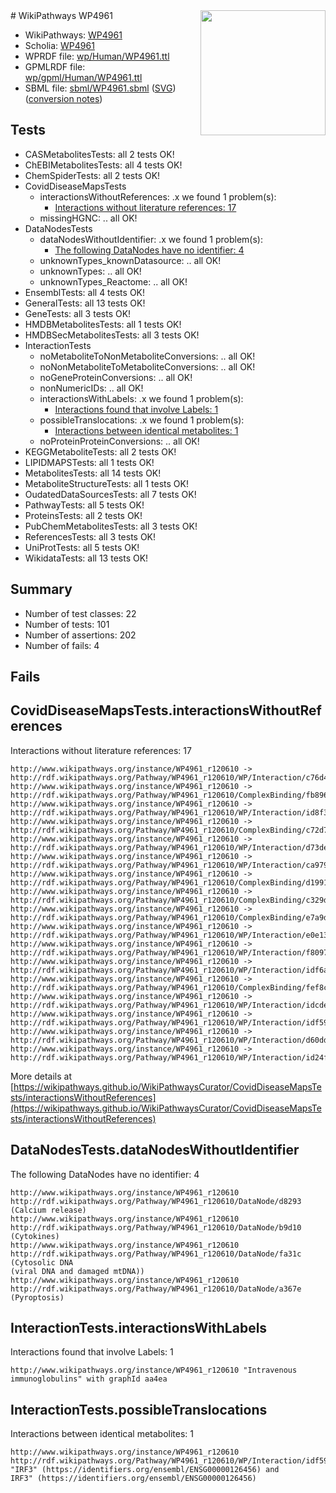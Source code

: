 <img style="float: right; width: 200px" src="../logo.png" />
# WikiPathways WP4961

* WikiPathways: [WP4961](https://identifiers.org/wikipathways:WP4961)
* Scholia: [WP4961](https://scholia.toolforge.org/wikipathways/WP4961)
* WPRDF file: [wp/Human/WP4961.ttl](../wp/Human/WP4961.ttl)
* GPMLRDF file: [wp/gpml/Human/WP4961.ttl](../wp/gpml/Human/WP4961.ttl)
* SBML file: [sbml/WP4961.sbml](../sbml/WP4961.sbml) ([SVG](../sbml/WP4961.svg)) ([conversion notes](../sbml/WP4961.txt))

## Tests
* CASMetabolitesTests: all 2 tests OK!
* ChEBIMetabolitesTests: all 4 tests OK!
* ChemSpiderTests: all 2 tests OK!
* CovidDiseaseMapsTests
    * interactionsWithoutReferences: .x we found 1 problem(s):
        * [Interactions without literature references: 17](#9701cce8)
    * missingHGNC: .. all OK!
* DataNodesTests
    * dataNodesWithoutIdentifier: .x we found 1 problem(s):
        * [The following DataNodes have no identifier: 4](#d2d32fa3)
    * unknownTypes_knownDatasource: .. all OK!
    * unknownTypes: .. all OK!
    * unknownTypes_Reactome: .. all OK!
* EnsemblTests: all 4 tests OK!
* GeneralTests: all 13 tests OK!
* GeneTests: all 3 tests OK!
* HMDBMetabolitesTests: all 1 tests OK!
* HMDBSecMetabolitesTests: all 3 tests OK!
* InteractionTests
    * noMetaboliteToNonMetaboliteConversions: .. all OK!
    * noNonMetaboliteToMetaboliteConversions: .. all OK!
    * noGeneProteinConversions: .. all OK!
    * nonNumericIDs: .. all OK!
    * interactionsWithLabels: .x we found 1 problem(s):
        * [Interactions found that involve Labels: 1](#630d2678)
    * possibleTranslocations: .x we found 1 problem(s):
        * [Interactions between identical metabolites: 1](#d59038c4)
    * noProteinProteinConversions: .. all OK!
* KEGGMetaboliteTests: all 2 tests OK!
* LIPIDMAPSTests: all 1 tests OK!
* MetabolitesTests: all 14 tests OK!
* MetaboliteStructureTests: all 1 tests OK!
* OudatedDataSourcesTests: all 7 tests OK!
* PathwayTests: all 5 tests OK!
* ProteinsTests: all 2 tests OK!
* PubChemMetabolitesTests: all 3 tests OK!
* ReferencesTests: all 3 tests OK!
* UniProtTests: all 5 tests OK!
* WikidataTests: all 13 tests OK!


## Summary

* Number of test classes: 22
* Number of tests: 101
* Number of assertions: 202
* Number of fails: 4

## Fails

<a name="9701cce8" />

## CovidDiseaseMapsTests.interactionsWithoutReferences

Interactions without literature references: 17
```
http://www.wikipathways.org/instance/WP4961_r120610 -> http://rdf.wikipathways.org/Pathway/WP4961_r120610/WP/Interaction/c76d4
http://www.wikipathways.org/instance/WP4961_r120610 -> http://rdf.wikipathways.org/Pathway/WP4961_r120610/ComplexBinding/fb896
http://www.wikipathways.org/instance/WP4961_r120610 -> http://rdf.wikipathways.org/Pathway/WP4961_r120610/WP/Interaction/id8f3d31d3
http://www.wikipathways.org/instance/WP4961_r120610 -> http://rdf.wikipathways.org/Pathway/WP4961_r120610/ComplexBinding/c72d7
http://www.wikipathways.org/instance/WP4961_r120610 -> http://rdf.wikipathways.org/Pathway/WP4961_r120610/WP/Interaction/d73de
http://www.wikipathways.org/instance/WP4961_r120610 -> http://rdf.wikipathways.org/Pathway/WP4961_r120610/WP/Interaction/ca979
http://www.wikipathways.org/instance/WP4961_r120610 -> http://rdf.wikipathways.org/Pathway/WP4961_r120610/ComplexBinding/d1991
http://www.wikipathways.org/instance/WP4961_r120610 -> http://rdf.wikipathways.org/Pathway/WP4961_r120610/ComplexBinding/c329d
http://www.wikipathways.org/instance/WP4961_r120610 -> http://rdf.wikipathways.org/Pathway/WP4961_r120610/ComplexBinding/e7a9d
http://www.wikipathways.org/instance/WP4961_r120610 -> http://rdf.wikipathways.org/Pathway/WP4961_r120610/WP/Interaction/e0e13
http://www.wikipathways.org/instance/WP4961_r120610 -> http://rdf.wikipathways.org/Pathway/WP4961_r120610/WP/Interaction/f8097
http://www.wikipathways.org/instance/WP4961_r120610 -> http://rdf.wikipathways.org/Pathway/WP4961_r120610/WP/Interaction/idf6aa73a2
http://www.wikipathways.org/instance/WP4961_r120610 -> http://rdf.wikipathways.org/Pathway/WP4961_r120610/ComplexBinding/fef8c
http://www.wikipathways.org/instance/WP4961_r120610 -> http://rdf.wikipathways.org/Pathway/WP4961_r120610/WP/Interaction/idcde3e513
http://www.wikipathways.org/instance/WP4961_r120610 -> http://rdf.wikipathways.org/Pathway/WP4961_r120610/WP/Interaction/idf594d3e0
http://www.wikipathways.org/instance/WP4961_r120610 -> http://rdf.wikipathways.org/Pathway/WP4961_r120610/WP/Interaction/d60dd
http://www.wikipathways.org/instance/WP4961_r120610 -> http://rdf.wikipathways.org/Pathway/WP4961_r120610/WP/Interaction/id24f4b7d4
```

More details at [https://wikipathways.github.io/WikiPathwaysCurator/CovidDiseaseMapsTests/interactionsWithoutReferences](https://wikipathways.github.io/WikiPathwaysCurator/CovidDiseaseMapsTests/interactionsWithoutReferences)

<a name="d2d32fa3" />

## DataNodesTests.dataNodesWithoutIdentifier

The following DataNodes have no identifier: 4
```
http://www.wikipathways.org/instance/WP4961_r120610 http://rdf.wikipathways.org/Pathway/WP4961_r120610/DataNode/d8293 (Calcium release)
http://www.wikipathways.org/instance/WP4961_r120610 http://rdf.wikipathways.org/Pathway/WP4961_r120610/DataNode/b9d10 (Cytokines)
http://www.wikipathways.org/instance/WP4961_r120610 http://rdf.wikipathways.org/Pathway/WP4961_r120610/DataNode/fa31c (Cytosolic DNA
(viral DNA and damaged mtDNA))
http://www.wikipathways.org/instance/WP4961_r120610 http://rdf.wikipathways.org/Pathway/WP4961_r120610/DataNode/a367e (Pyroptosis)
```

<a name="630d2678" />

## InteractionTests.interactionsWithLabels

Interactions found that involve Labels: 1
```
http://www.wikipathways.org/instance/WP4961_r120610 "Intravenous
immunoglobulins" with graphId aa4ea
```

<a name="d59038c4" />

## InteractionTests.possibleTranslocations

Interactions between identical metabolites: 1
```
http://www.wikipathways.org/instance/WP4961_r120610 http://rdf.wikipathways.org/Pathway/WP4961_r120610/WP/Interaction/idf594d3e0 "IRF3" (https://identifiers.org/ensembl/ENSG00000126456) and 
IRF3" (https://identifiers.org/ensembl/ENSG00000126456)
```

